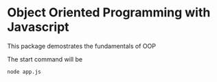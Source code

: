 # Object Oriented Programming with Javascript

This package demostrates the fundamentals of OOP

The start command will be
```
node app.js
```
